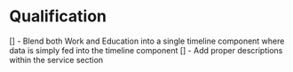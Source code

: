 # Qualification

[] - Blend both Work and Education into a single timeline component where data
is simply fed into the timeline component
[] - Add proper descriptions within the service section
